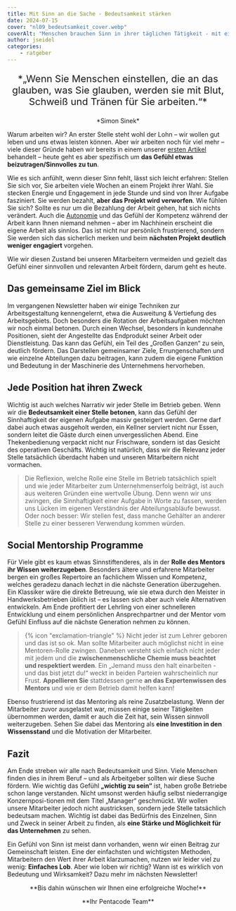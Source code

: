 ```yaml
---
title: Mit Sinn an die Sache - Bedeutsamkeit stärken
date: 2024-07-15
cover: "nl09_bedeutsamkeit_cover.webp"
coverAlt: "Menschen brauchen Sinn in ihrer täglichen Tätigkeit - mit einigen Kniffen können wir die Bedeutung ihrer Arbeit betonen."
author: jseidel
categories:
    - ratgeber
---
```


<p style="text-align: center; font-size: 22px;"> *„Wenn Sie Menschen einstellen, die an das glauben,
was Sie glauben, werden sie mit Blut, Schweiß und Tränen für Sie arbeiten.“* </p>

<p style="text-align: center"> *Simon Sinek*  </p>


Warum arbeiten wir? An erster Stelle steht wohl der Lohn – wir wollen gut leben und uns etwas leisten können. Aber wir arbeiten noch für viel mehr – viele dieser Gründe haben wir bereits in einem unserer [ersten Artikel](/blog/motivation_1_was_ist_motivation/) behandelt – heute geht es aber spezifisch um **das Gefühl etwas beizutragen/Sinnvolles zu tun**. 

Wie es sich anfühlt, wenn dieser Sinn fehlt, lässt sich leicht erfahren: Stellen Sie sich vor, Sie arbeiten viele Wochen an einem Projekt ihrer Wahl. Sie stecken Energie und Engagement in jede Stunde und sind von Ihrer Aufgabe fasziniert. Sie werden bezahlt, **aber das Projekt wird verworfen**. Wie fühlen Sie sich? Sollte es nur um die Bezahlung der Arbeit gehen, hat sich nichts verändert. Auch die [Autonomie](/blog/motivation_7_autonomie2/) und das Gefühl der Kompetenz während der Arbeit kann Ihnen niemand nehmen – aber im Nachhinein erscheint die eigene Arbeit als sinnlos. Das ist nicht nur persönlich frustrierend, sondern Sie werden sich das sicherlich merken und beim **nächsten Projekt deutlich weniger engagiert** vorgehen.

Wie wir diesen Zustand bei unseren Mitarbeitern vermeiden und gezielt das Gefühl einer sinnvollen und relevanten Arbeit fördern, darum geht es heute.

## Das gemeinsame Ziel im Blick

Im vergangenen Newsletter haben wir einige Techniken zur Arbeitsgestaltung kennengelernt, etwa die Ausweitung & Vertiefung des Arbeitsgebiets. Doch besonders die Rotation der Arbeitsaufgaben möchten wir noch einmal betonen. Durch einen Wechsel, besonders in kundennahe Positionen, sieht der Angestellte das Endprodukt seiner Arbeit oder Dienstleistung. Das kann das Gefühl, ein Teil des „Großen Ganzen“ zu sein, deutlich fördern. Das Darstellen gemeinsamer Ziele, Errungenschaften und wie einzelne Abteilungen dazu beitragen, kann zudem die eigene Funktion und Bedeutung in der Maschinerie des Unternehmens hervorheben. 

## Jede Position hat ihren Zweck

Wichtig ist auch welches Narrativ wir jeder Stelle im Betrieb geben. Wenn wir die **Bedeutsamkeit einer Stelle betonen**, kann das Gefühl der Sinnhaftigkeit der eigenen Aufgabe massiv gesteigert werden. Gerne darf dabei auch etwas ausgeholt werden, ein Kellner serviert nicht nur Essen, sondern leitet die Gäste durch einen unvergesslichen Abend. Eine Thekenbedienung verpackt nicht nur Frischware, sondern ist das Gesicht des operativen Geschäfts. Wichtig ist natürlich, dass wir die Relevanz jeder Stelle tatsächlich überdacht haben und unseren Mitarbeitern nicht vormachen.

> Die Reflexion, welche Rolle eine Stelle im Betrieb tatsächlich spielt und wie jeder Mitarbeiter zum Unternehmenserfolg beiträgt, ist auch aus weiteren Gründen eine wertvolle Übung. Denn wenn wir uns zwingen, die Sinnhaftigkeit einer Aufgabe in Worte zu fassen, werden uns Lücken im eigenen Verständnis der Abteilungsabläufe bewusst. Oder noch besser: Wir stellen fest, dass manche Gehälter an anderer Stelle zu einer besseren Verwendung kommen würden.

## Social Mentorship Programme

Für Viele gibt es kaum etwas Sinnstiftenderes, als in der **Rolle des Mentors ihr Wissen weiterzugeben**. Besonders ältere und erfahrene Mitarbeiter bergen ein großes Repertoire an fachlichem Wissen und Kompetenz, welches geradezu danach lechzt in die nächste Generation überzugehen. Ein Klassiker wäre die direkte Betreuung, wie sie etwa durch den Meister in Handwerksbetrieben üblich ist – es lassen sich aber auch viele Alternativen entwickeln. Am Ende profitiert der Lehrling von einer schnelleren Entwicklung und einem persönlichen Ansprechpartner und der Mentor vom Gefühl Einfluss auf die nächste Generation nehmen zu können.


> {% icon "exclamation-triangle" %} Nicht jeder ist zum Lehrer geboren und das ist so ok. Man sollte Mitarbeiter auch möglichst nicht in eine Mentoren-Rolle zwingen. Daneben versteht sich einfach nicht jeder mit jedem und die **zwischenmenschliche Chemie muss beachtet und respektiert werden**. Ein „Jemand muss den halt einarbeiten - und das bist jetzt du!“ weckt in beiden Parteien wahrscheinlich nur Frust. **Appellieren Sie** stattdessen gerne **an das Expertenwissen des Mentors** und wie er dem Betrieb damit helfen kann!

Ebenso frustrierend ist das Mentoring als reine Zusatzbelastung. Wenn der Mitarbeiter zuvor ausgelastet war, müssen einige seiner Tätigkeiten übernommen werden, damit er auch die Zeit hat, sein Wissen sinnvoll weiterzugeben. Sehen Sie dabei das Mentoring als **eine Investition in den Wissensstand** und die Motivation der Mitarbeiter.

## Fazit

Am Ende streben wir alle nach Bedeutsamkeit und Sinn. Viele Menschen finden dies in ihrem Beruf – und als Arbeitgeber sollten wir diese Suche fördern. Wie wichtig das Gefühl **„wichtig zu sein“** ist, haben große Betriebe schon lange verstanden. Nicht umsonst werden häufig selbst niederrangige Konzernposi-tionen mit dem Titel „Manager“ geschmückt. Wir wollen unsere Mitarbeiter jedoch nicht austricksen, sondern jede Stelle tatsächlich bedeutsam machen. Wichtig ist dabei das Bedürfnis des Einzelnen, Sinn und Zweck in seiner Arbeit zu finden, als **eine Stärke und Möglichkeit für das Unternehmen** zu sehen.

Ein Gefühl von Sinn ist meist dann vorhanden, wenn wir einen Beitrag zur Gemeinschaft leisten. Eine der einfachsten und wichtigsten Methoden, Mitarbeitern den Wert ihrer Arbeit klarzumachen, nutzen wir leider viel zu wenig: **Einfaches Lob**. Aber wie loben wir richtig? Wann ist es wirklich von Bedeutung und Wirksamkeit? Dazu mehr im nächsten Newsletter!

<p style="text-align: center"> **Bis dahin wünschen wir Ihnen eine erfolgreiche Woche!** </p>

<p style="text-align: center"> **Ihr Pentacode Team** </p>